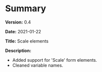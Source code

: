 # Summary

**Version:** 0.4

**Date:** 2021-01-22

**Title:** Scale elements

**Description:**

* Added support for 'Scale' form elements.
* Cleaned variable names.